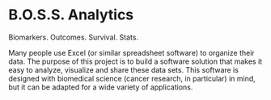 # B.O.S.S. Analytics
Biomarkers. Outcomes. Survival. Stats.

Many people use Excel (or similar spreadsheet software) to organize their data. The purpose of this project is to build a software solution that makes it easy to analyze, visualize and share these data sets. This software is designed with biomedical science (cancer research, in particular) in mind, but it can be adapted for a wide variety of applications.

